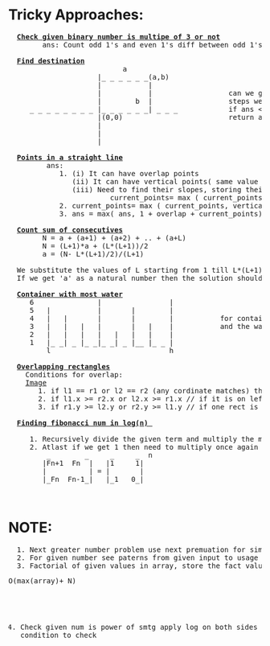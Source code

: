# Tricky Approaches:
  <pre>
  <b><a href="https://github.com/teja963/DSA_All_Models/blob/master/mathematical/14.%20Check%20binary%20is%20multiple%20of%203.cpp">Check given binary number is multipe of 3 or not</a></b>
        ans: Count odd 1's and even 1's diff between odd 1's and even 1's is multiple of 3
        
  <b><a href="https://github.com/teja963/DSA_All_Models/blob/master/mathematical/16.%20Final%20destination.cpp">Find destination</a></b>
                           a
                     |_ _ _ _ _ _(a,b)
                     |           |
                     |           |                  can we go (a,b) in x steps, so it need to go a+b steps min to reach, find extra
                     |        b  |                  steps we need to maintain ans= x- abs(a)-abs(b)
     _ _ _ _ _ _ _ _ |_ _ _ _ _ _| _ _ _            if ans < 0: it can't reach  //means less than min steps
                     |(0,0)                         return ans % 2 == 0  , if extra steps is even then we can reach //last logic
                     |
                     |
                     |
  
  <b><a href="https://github.com/teja963/DSA_All_Models/blob/master/mathematical/17.%20Points%20in%20st%20line.cpp">Points in a straight line</a></b>
         ans: 
            1. (i) It can have overlap points
               (ii) It can have vertical points( same value of x)
               (iii) Need to find their slopes, storing their slope using map
                        current_points= max ( current_points, m[y/x])
            2. current_points= max ( current_points, vertical_points)
            3. ans = max( ans, 1 + overlap + current_points) then clear the map use again
            
  <b><a href="https://github.com/teja963/DSA_All_Models/blob/master/mathematical/20.%20Count%20sum%20of%20consecutives.cpp">Count sum of consecutives</a></b>
        N = a + (a+1) + (a+2) + .. + (a+L) 
        N = (L+1)*a + (L*(L+1))/2 
        a = (N- L*(L+1)/2)/(L+1) 

  We substitute the values of L starting from 1 till L*(L+1)/2 < N 
  If we get 'a' as a natural number then the solution should be counted.
  
  <b><a href="https://github.com/teja963/DSA_All_Models/blob/master/mathematical/7.%20Container%20most%20water.cpp">Container with most water</a></b>
     6               |                |
     5   |           |       |        |
     4   |   |       |       |        |           for container two end points l and h 
     3   |   |   |   |       |   |    |           and the water stored in it is: min (a[l],a[h])*(h-l)
     2   |   |   |   |   |   |   |    |            
     1   |_ _| _ |_ _|_ _| _ |__ |_ _ |
         l                            h
     
  <b><a href="https://github.com/teja963/DSA_All_Models/blob/master/mathematical/9.%20Overlapping%20rectangles.cpp">Overlapping rectangles</a></b>
    Conditions for overlap:
    <a href="https://user-images.githubusercontent.com/69209797/137142430-6a4ba481-20e6-4a05-b49a-9c6518a8a89d.png">Image</a>
       1. if l1 == r1 or l2 == r2 (any cordinate matches) the line can't have +ve overlap
       2. if l1.x >= r2.x or l2.x >= r1.x // if it is on left side
       3. if r1.y >= l2.y or r2.y >= l1.y // if one rect is above other
       
  <b><a href="https://github.com/teja963/DSA_All_Models/blob/master/mathematical/25.%20Cows%20of%20foo%20land.cpp">Finding fibonacci num in log(n) </a></b>
     
     1. Recursively divide the given term and multiply the matrix untill we get 1 for n //n/2
     2. Atlast if we get 1 then need to multiply once again and return the term
         _        _     _     _  n
        |Fn+1  Fn  |   |1     1|
        |          | = |       |
        |_Fn  Fn-1_|   |_1   0_|
         
  </pre>
# NOTE:
  <pre>
  1. Next greater number problem use next premuation for simple approach
  2. For given number see paterns from given input to usage of dp or fibonacci series
  3. Factorial of given values in array, store the fact values by providing size of max limit <pre>O(max(array)+ N)</pre>
   4. Check given num is power of smtg apply log on both sides get condition to check
  </pre>
